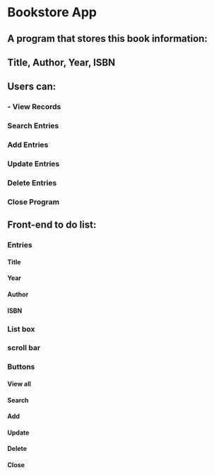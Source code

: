 # Bookstore App
## A program that stores this book information:
## Title, Author, Year, ISBN

## Users can:
### - View Records
### Search Entries
### Add Entries
### Update Entries
### Delete Entries
### Close Program

## Front-end to do list:
### Entries
#### Title
#### Year
#### Author
#### ISBN
### List box
### scroll bar
### Buttons
#### View all
#### Search
#### Add
#### Update
#### Delete
#### Close